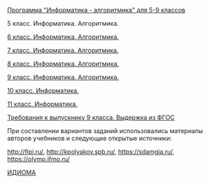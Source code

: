 [Программа "Информатика - алгоритмика" для 5-9 классов](https://drive.google.com/file/d/1QNI_fr_gyAHeWWaVig9yL3kA7HJHKqV6/view)


5 класс. Информатика. Алгоритмика.

[6 класс. Информатика. Алгоритмика.](https://lihomanenko.blogspot.com/p/6.html)

[7 класс. Информатика. Алгоритмика.](https://lihomanenko.blogspot.com/p/7.html)

[8 класс. Информатика. Алгоритмика.](https://lihomanenko.blogspot.com/p/8.html)

[9 класс. Информатика. Алгоритмика.](https://lihomanenko.blogspot.com/p/9.html)

[10 класс. Информатика.](https://lihomanenko.blogspot.com/p/10.html)

[11 класс. Информатика.](https://lihomanenko.blogspot.com/p/11.html)


[Требования к выпускнику 9 класса. Выдержка из ФГОС](https://lihomanenko.blogspot.com/p/9_11.html)

При составлении вариантов заданий использовались материалы авторов учебников и следующие открытые источники:

http://fipi.ru/, http://kpolyakov.spb.ru/, https://sdamgia.ru/, https://olymp.ifmo.ru/

[ИДИОМА](https://lihomanenko.blogspot.com/p/orodha-ya-matamanio-ya-idiotic.html)
